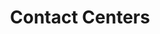 ---
# This topic lives at
# https://digital.gov/topics/contact-centers

slug: "contact-centers"

# Topic Title
title: "Contact Centers"
deck: "Government contact centers are centralized hubs for the public to access information, request services, and receive assistance."

summary: "Contact centers provide a centralized point of access, consolidating diverse services and information under one umbrella. This alleviates the burden on the public to navigate complex organizational structures to reach the agency they need. By streamlining access, contact centers empower individuals to engage with government services effectively, fostering a sense of ease and trust."

# Weight
weight: 2

# Set the legislation card title and link
legislation:
  title: "OMB Circular A-11 Section 280, Managing Customer Experience and Improving Service Delivery"
  link: "https://www.federalregister.gov/documents/2023/05/11/2023-10046/agency-information-collection-activities-improving-customer-experience-omb-circular-a-11-section-280"

# Featured resource to at the top of the page
featured_resources:
  resources:
    - link: "tktktk"

# Featured community to display at the top of the page
featured_communities:
  - "user-experience"
---